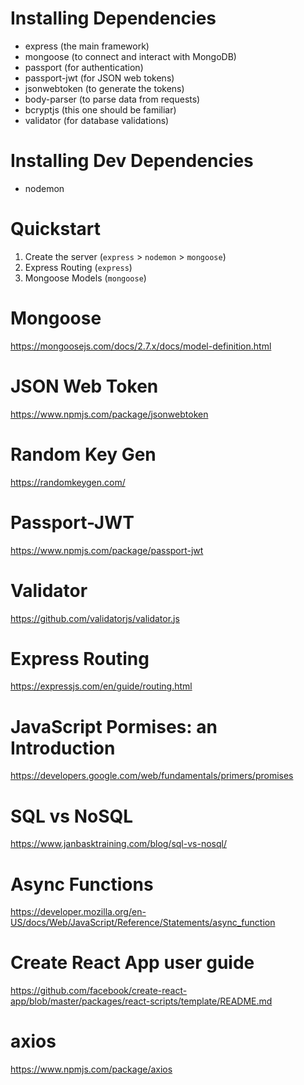 # Installing Dependencies
* express (the main framework)
* mongoose (to connect and interact with MongoDB)
* passport (for authentication)
* passport-jwt (for JSON web tokens)
* jsonwebtoken (to generate the tokens)
* body-parser (to parse data from requests)
* bcryptjs (this one should be familiar)
* validator (for database validations) 

# Installing Dev Dependencies
* nodemon



# Quickstart
1. Create the server (`express` > `nodemon` > `mongoose`)
2. Express Routing (`express`)
3. Mongoose Models (`mongoose`)



# Mongoose

https://mongoosejs.com/docs/2.7.x/docs/model-definition.html


# JSON Web Token

https://www.npmjs.com/package/jsonwebtoken


# Random Key Gen

https://randomkeygen.com/


# Passport-JWT

https://www.npmjs.com/package/passport-jwt


# Validator

https://github.com/validatorjs/validator.js



# Express Routing

https://expressjs.com/en/guide/routing.html



# JavaScript Pormises: an Introduction

https://developers.google.com/web/fundamentals/primers/promises


# SQL vs NoSQL

https://www.janbasktraining.com/blog/sql-vs-nosql/



# Async Functions

https://developer.mozilla.org/en-US/docs/Web/JavaScript/Reference/Statements/async_function



# Create React App user guide

https://github.com/facebook/create-react-app/blob/master/packages/react-scripts/template/README.md



# axios

https://www.npmjs.com/package/axios